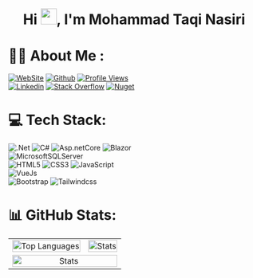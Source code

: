 <h1 align="center">Hi <img src="https://media.giphy.com/media/hvRJCLFzcasrR4ia7z/giphy.gif" width="32">, I'm Mohammad Taqi Nasiri</h1>

# 👨‍💻 About Me :
[![WebSite](https://img.shields.io/badge/WebSite-162451?style=for-the-badge)](https://taqinasiri.com)
[![Github](https://img.shields.io/github/followers/taqinasiri?logo=github&style=for-the-badge&color=0891b2&labelColor=1c1917)](https://www.github.com/taqinasiri) 
[![Profile Views](https://komarev.com/ghpvc/?username=taqinasiri&&style=for-the-badge)](https://github.com/taqinasiri) <br>
[![Linkedin](https://img.shields.io/badge/linkedin-0077B5?style=for-the-badge&logo=linkedin&logoColor=white)](https://www.linkedin.com/in/taqinasiri)
[![Stack Overflow](https://img.shields.io/badge/Stackoverflow-FE7A16?style=for-the-badge&logo=stack-overflow&logoColor=white)](https://stackoverflow.com/users/16142793)
[![Nuget](https://img.shields.io/badge/Nuget-004880?style=for-the-badge&logo=nuget&logoColor=white)](https://www.nuget.org/profiles/MohammadTaqiNasiri)
# 💻 Tech Stack:

 ![.Net](https://img.shields.io/badge/.NET-5C2D91?style=for-the-badge&logo=.net&logoColor=white)
 ![C#](https://img.shields.io/badge/c%23-%23239120?style=for-the-badge&logo=c-sharp&logoColor=white) 
 ![Asp.netCore](https://img.shields.io/badge/Asp.net%20core-3a0bbd?style=for-the-badge&logo=.net&logoColor=white) 
 ![Blazor](https://img.shields.io/badge/Blazor-592C8C?style=for-the-badge&logo=blazor&logoColor=white) </br> 
 ![MicrosoftSQLServer](https://img.shields.io/badge/Microsoft%20SQL%20Sever-CC2927?style=for-the-badge&logo=microsoft%20sql%20server&logoColor=white) </br>
 ![HTML5](https://img.shields.io/badge/html5-%23E34F26?style=for-the-badge&logo=html5&logoColor=white) 
 ![CSS3](https://img.shields.io/badge/css3-%231572B6?style=for-the-badge&logo=css3&logoColor=white) 
 ![JavaScript](https://img.shields.io/badge/javascript-F7DF1E?style=for-the-badge&logo=javascript&logoColor=white) </br>
 ![VueJs](https://img.shields.io/badge/VueJs-42B883?style=for-the-badge&logo=vue.js&logoColor=white) </br>
 ![Bootstrap](https://img.shields.io/badge/Bootstrap-7952B3?style=for-the-badge&logo=Bootstrap&logoColor=white)
 ![Tailwindcss](https://img.shields.io/badge/tailwind%20css-2C8EBE?style=for-the-badge&logo=tailwindcss&logoColor=white)
 
# 📊 GitHub Stats:

<div align="center">
<table>
<tr>
<td align="center"><a href="https://github.com/taqinasiri"><img  style="width:100%" src="https://github-readme-stats.vercel.app/api/top-langs/?username=taqinasiri&theme=github_dark&include_all_commits=true&count_private=true&layout=compact" alt="Top Languages"></a></td>
 <td align="center"><a href="https://github.com/taqinasiri"><img style="width:100%" src="https://github-readme-stats.vercel.app/api?username=taqinasiri&theme=github_dark&include_all_commits=true&count_private=true" alt="Stats"></a></td>
</tr>
<tr>
  <td align="center" colspan="2"><a href="https://github.com/taqinasiri"><img style="width:100%" src="https://github-readme-activity-graph.vercel.app/graph/?username=taqinasiri&bg_color=0D1117&color=58A5FE&line=58A5FE&point=FFFFFF" alt="Stats"></a></td>
</tr>
</table>
</div>
